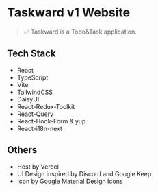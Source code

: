 # Taskward v1 Website

> ✅ Taskward is a Todo&Task application.

## Tech Stack

- React
- TypeScript
- Vite
- TailwindCSS
- DaisyUI
- React-Redux-Toolkit
- React-Query
- React-Hook-Form & yup
- React-i18n-next

## Others

- Host by Vercel
- UI Design inspired by Discord and Google Keep
- Icon by Google Material Design Icons
